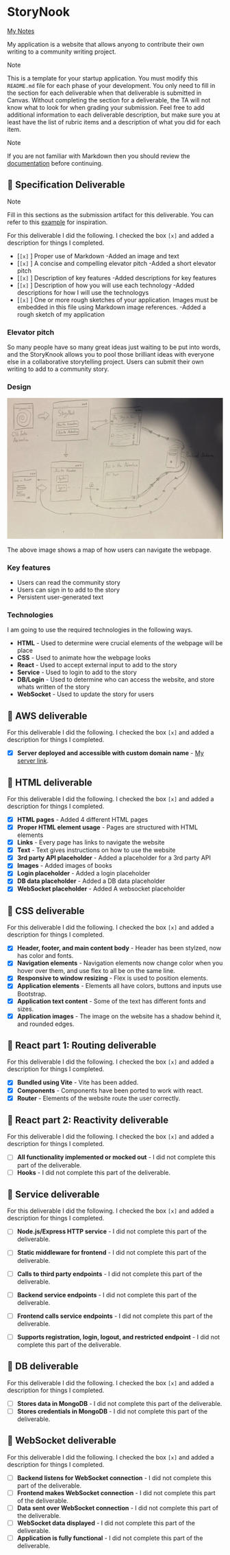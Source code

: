 # StoryNook

[My Notes](notes.md)

My application is a website that allows anyong to contribute their own writing to a community writing project. 


> [!NOTE]
>  This is a template for your startup application. You must modify this `README.md` file for each phase of your development. You only need to fill in the section for each deliverable when that deliverable is submitted in Canvas. Without completing the section for a deliverable, the TA will not know what to look for when grading your submission. Feel free to add additional information to each deliverable description, but make sure you at least have the list of rubric items and a description of what you did for each item.

> [!NOTE]
>  If you are not familiar with Markdown then you should review the [documentation](https://docs.github.com/en/get-started/writing-on-github/getting-started-with-writing-and-formatting-on-github/basic-writing-and-formatting-syntax) before continuing.

## 🚀 Specification Deliverable

> [!NOTE]
>  Fill in this sections as the submission artifact for this deliverable. You can refer to this [example](https://github.com/webprogramming260/startup-example/blob/main/README.md) for inspiration.

For this deliverable I did the following. I checked the box `[x]` and added a description for things I completed.

- [`[x]` ] Proper use of Markdown -Added an image and text
- [`[x]` ] A concise and compelling elevator pitch -Added a short elevator pitch
- [`[x]` ] Description of key features -Added descriptions for key features
- [`[x]` ] Description of how you will use each technology -Added descriptions for how I will use the technologys
- [`[x]` ] One or more rough sketches of your application. Images must be embedded in this file using Markdown image references. -Added a rough sketch of my application

### Elevator pitch

So many people have so many great ideas just waiting to be put into words, and the StoryKnook allows you to pool those brilliant ideas with everyone else in a collaborative storytelling project. Users can submit their own writing to add to a community story. 

### Design

![Design image](WebsiteMap.png)

The above image shows a map of how users can navigate the webpage. 

### Key features

- Users can read the community story
- Users can sign in to add to the story
- Persistent user-generated text

### Technologies

I am going to use the required technologies in the following ways.

- **HTML** - Used to determine were crucial elements of the webpage will be place
- **CSS** - Used to animate how the webpage looks
- **React** - Used to accept external input to add to the story
- **Service** - Used to login to add to the story
- **DB/Login** - Used to determine who can access the website, and store whats written of the story
- **WebSocket** - Used to update the story for users

## 🚀 AWS deliverable

For this deliverable I did the following. I checked the box `[x]` and added a description for things I completed.

- [X] **Server deployed and accessible with custom domain name** - [My server link](https://startup.storynook.click).

## 🚀 HTML deliverable

For this deliverable I did the following. I checked the box `[x]` and added a description for things I completed.

- [X] **HTML pages** - Added 4 different HTML pages
- [X] **Proper HTML element usage** - Pages are structured with HTML elements
- [X] **Links** - Every page has links to navigate the website
- [X] **Text** - Text gives instructions on how to use the website
- [X] **3rd party API placeholder** - Added a placeholder for a 3rd party API
- [X] **Images** - Added images of books
- [X] **Login placeholder** - Added a login placeholder
- [X] **DB data placeholder** - Added a DB data placeholder
- [X] **WebSocket placeholder** - Added A websocket placeholder 

## 🚀 CSS deliverable

For this deliverable I did the following. I checked the box `[x]` and added a description for things I completed.

- [X] **Header, footer, and main content body** - Header has been stylzed, now has color and fonts.
- [X] **Navigation elements** - Navigation elements now change color when you hover over them, and use flex to all be on the same line. 
- [X] **Responsive to window resizing** - Flex is used to position elements.
- [X] **Application elements** - Elements all have colors, buttons and inputs use Bootstrap.
- [X] **Application text content** - Some of the text has different fonts and sizes.
- [X] **Application images** - The image on the website has a shadow behind it, and rounded edges. 

## 🚀 React part 1: Routing deliverable

For this deliverable I did the following. I checked the box `[x]` and added a description for things I completed.

- [x] **Bundled using Vite** - Vite has been added.
- [x] **Components** - Components have been ported to work with react.
- [x] **Router** - Elements of the website route the user correctly.

## 🚀 React part 2: Reactivity deliverable

For this deliverable I did the following. I checked the box `[x]` and added a description for things I completed.

- [ ] **All functionality implemented or mocked out** - I did not complete this part of the deliverable.
- [ ] **Hooks** - I did not complete this part of the deliverable.

## 🚀 Service deliverable

For this deliverable I did the following. I checked the box `[x]` and added a description for things I completed.

- [ ] **Node.js/Express HTTP service** - I did not complete this part of the deliverable.
- [ ] **Static middleware for frontend** - I did not complete this part of the deliverable.
- [ ] **Calls to third party endpoints** - I did not complete this part of the deliverable.
- [ ] **Backend service endpoints** - I did not complete this part of the deliverable.
- [ ] **Frontend calls service endpoints** - I did not complete this part of the deliverable.
- [ ] **Supports registration, login, logout, and restricted endpoint** - I did not complete this part of the deliverable.


## 🚀 DB deliverable

For this deliverable I did the following. I checked the box `[x]` and added a description for things I completed.

- [ ] **Stores data in MongoDB** - I did not complete this part of the deliverable.
- [ ] **Stores credentials in MongoDB** - I did not complete this part of the deliverable.

## 🚀 WebSocket deliverable

For this deliverable I did the following. I checked the box `[x]` and added a description for things I completed.

- [ ] **Backend listens for WebSocket connection** - I did not complete this part of the deliverable.
- [ ] **Frontend makes WebSocket connection** - I did not complete this part of the deliverable.
- [ ] **Data sent over WebSocket connection** - I did not complete this part of the deliverable.
- [ ] **WebSocket data displayed** - I did not complete this part of the deliverable.
- [ ] **Application is fully functional** - I did not complete this part of the deliverable.
